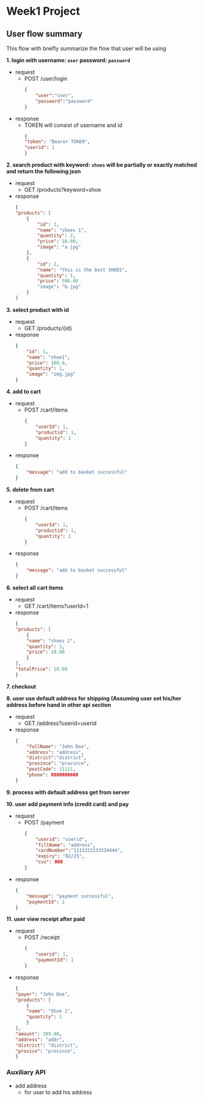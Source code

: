 # Week1 Project

##  User flow summary
This flow with breifly summarize the flow that user will be using

**1. login with username: `user` password: `password`**
- request
  - POST /user/login
    ```json
    {
        "user":"user",
        "password":"password"
    }
    ```
- response
  - TOKEN will consist of username and id
    ```json
    {
    "token": "Bearer TOKEN",
    "userid": 1
    }
    ```


**2. search product with keyword: `shoes` will be partially or exactly matched and return the following json**
- request
  - GET /products?keyword=shoe
- response
    ```json
    {
    "products": [
        {
            "id": 1,
            "name": "shoes 1",
            "quantity": 2,
            "price": 10.00,
            "image": "a.jpg"
        },
        {
            "id": 2,
            "name": "this is the best SHOES",
            "quantity": 1,
            "price": 500.00
            "image": "b.jpg"
        }
    ]
    ```



**3. select product with id**
- request
  - GET /products/{id}
- response
    ```json
    {
        "id": 1,
        "name": "shoe1",
        "price": 100.0,
        "quantity": 1,
        "image": "img.jpg"
    }
    ```

**4. add to cart**
- request
  - POST /cart/items
    ```json
    {
        "userId": 1,
        "productid": 1,
        "quantity": 1
    }
    ```
- response
    ```json
    {
        "message": "add to basket successful"
    }
    ```

**5. delete from cart**
- request
  - POST /cart/items
    ```json
    {
        "userId": 1,
        "productid": 1,
        "quantity": 1
    }
    ```
- response
    ```json
    {
        "message": "add to basket successful"
    }
    ```

**6. select all cart items**
- request
  - GET /cart/items?userId=1
- response
    ```json
    {
    "products": [
        {
        "name": "shoes 2",
        "quantity": 1,
        "price": 10.00
        }
    ],
    "totalPrice": 10.00
    }
    ```

**7. checkout**

**8. user use default address for shipping (Assuming user set his/her address before hand in other api section**

- request
  - GET /address?userid=userid
- response
    ```json
    {
        "fullName": "John Doe",
        "address": "address",
        "district":"district",
        "province": "province",
        "postCode": 11111,
        "phone": 0800000000
    }
    ```

**9. process with default address get from server**

**10. user add payment info (credit card) and pay**
- request
  - POST /payment
    ```json
    {
        "userid": "userid",
        "fillName": "address",
        "cardNumber":"1111222233334444",
        "expiry": "02/25",
        "cvv": 000
    }
    ```
- response
    ```json
    {
        "message": "payment successful",
        "paymentId": 1
    }
    ```

**11. user view receipt after paid**
- request
  - POST /receipt
    ```json
    {
        "userid": 1,
        "paymentId": 1
    }
    ```
- response
    ```json
    {
    "payer": "John Doe",
    "products": [
        {
        "name": "Shoe 1",
        "quantity": 1
        }
    ],
    "amount": 399.00,
    "address": "addr",
    "district": "district",
    "provice": "province",
    }
    ```

### Auxiliary API
- add address
  - for user to add his address